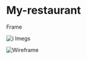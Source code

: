 # My-restaurant
Frame



![i
Imegs](Imegs/Wireframe.JPG)


![Wireframe](https://user-images.githubusercontent.com/54494374/149900976-a38e6a2a-e16e-4e4b-89d4-4b1f22089797.PNG)
